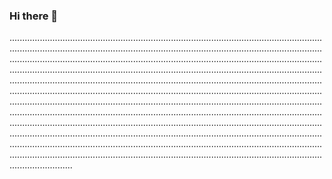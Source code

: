 ### Hi there 👋

.........................................................................................................................................................................................................................................................................................................................................................................................................................................................................................................................................................................................................................................................................................................................................................................................................................................................................................................................................................................................................................................................................................................................................................................................................................................................................................................................................................................................................................................................................................................................................................................